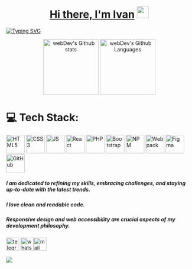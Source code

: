 <h1 align="center"><a href="https://nice-dev.ru/" target="_blank">Hi there, I'm Ivan</a>
<img src="https://github.com/blackcater/blackcater/raw/main/images/Hi.gif" height="32"/></h1>

<a href="https://git.io/typing-svg"><img src="https://readme-typing-svg.herokuapp.com?font=Ubuntu&weight=700&size=30&pause=1000&color=5073DD&center=true&repeat=false&width=1024&lines=I'm+a+Frontend+Developer." alt="Typing SVG" /></a>

<div align="center">
  <img height="150px" src="http://github-readme-streak-stats.herokuapp.com?user=ivan-niceman&hide_border=true&theme=tokyonight" alt="webDev's Github stats" />
  <img height="150px" alt="webDev's Github Languages" src="https://github-readme-stats-sigma-five.vercel.app/api/top-langs/?username=ivan-niceman&hide_border=true&layout=compact&theme=tokyonight" />
</div>

# 💻 Tech Stack:

<image width="50px" src="https://www.svgrepo.com/show/353884/html-5.svg" alt="HTML5"> <image width="50px" src="https://www.svgrepo.com/show/353623/css-3.svg" alt="CSS3"> <image width="50px" src="https://www.svgrepo.com/show/373705/js-official.svg" alt="JS"> <image width="50px" src="https://www.svgrepo.com/show/452092/react.svg" alt="React"> <image width="50px" src="https://www.svgrepo.com/show/349474/php.svg" alt="PHP"> <image width="50px" src="https://www.svgrepo.com/show/353498/bootstrap.svg" alt="Bootstrap"> <image width="50px" src="https://www.svgrepo.com/show/452077/npm.svg" alt="NPM"> <image width="50px" src="https://www.svgrepo.com/show/354552/webpack.svg" alt="Webpack"> <image width="50px" src="https://www.svgrepo.com/show/448222/figma.svg" alt="Figma"> <image width="50px" src="https://www.svgrepo.com/show/512317/github-142.svg" alt="GitHub">

##### I am dedicated to refining my skills, embracing challenges, and staying up-to-date with the latest trends.

##### I love clean and readable code.

##### Responsive design and web accessibility are crucial aspects of my development philosophy.

<a href='https://t.me/ivan_niceman'><image width="35px" src="https://www.svgrepo.com/show/452115/telegram.svg" alt="telegram"></a> <a href='https://wa.me/+79067075235'><image width="35px" src="https://www.svgrepo.com/show/452133/whatsapp.svg" alt="whatsapp"></a><a href='mailto:nice-dev@list.ru'><image width="35px" src="https://img.icons8.com/?size=35&id=YrXy82StfwT9&format=png" alt="mail"></a>

![](https://komarev.com/ghpvc/?username=ivan-niceman)
